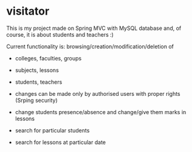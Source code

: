 # visitator

This is my project made on Spring MVC with MySQL database and, of course, it is about students and teachers :)

Current functionality is:
browsing/creation/modification/deletion of

- colleges, faculties, groups
- subjects, lessons
- students, teachers

- changes can be made only by authorised users with proper rights (Srping security)
- change students presence/absence and change/give them marks in lessons
- search for particular students
- search for lessons at particular date

